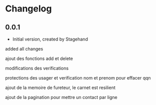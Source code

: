 # Changelog

## 0.0.1

- Initial version, created by Stagehand

added all changes

ajout des fonctions add et delete

modifications des verifications

protections des usager et verification nom et prenom pour effacer qqn

ajout de la memoire de fureteur, le carnet est resilient

ajout de la pagination pour mettre un contact par ligne

